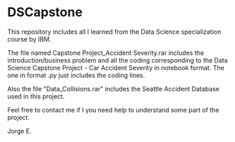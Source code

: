 # DSCapstone
This repository includes all I learned from the Data Science specialization course by IBM.

The file named Capstone Project_Accident Severity.rar includes the introduction/business problem and all the coding corresponding to the Data Science Capstone Project - Car Accident Severity in notebook format. The one in format .py just includes the coding lines.

Also the file "Data_Collisions.rar" includes the Seattle Accident Database used in this project.

Feel free to contact me if I you need help to understand some part of the project.

Jorge E.


